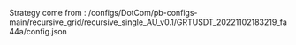 Strategy come from : /configs/DotCom/pb-configs-main/recursive_grid/recursive_single_AU_v0.1/GRTUSDT_20221102183219_fa44a/config.json